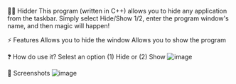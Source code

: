 👨‍💻 Hidder
This program (written in C++) allows you to hide any application from the taskbar. Simply select Hide/Show 1/2, enter the program window's name, and then magic will happen!


⚡ Features
Allows you to hide the window
Allows you to show the program


❓ How do use it?
Selest an option 
(1) Hide or (2) Show
![image](https://github.com/LightJkd/Hidder/assets/171634839/d5ee90cd-9c13-4ba4-a544-55b923a7ed29)


📱 Screenshots
![image](https://github.com/LightJkd/Hidder/assets/171634839/2366b7f1-54a1-4f4e-a794-88dad0fa830a)
